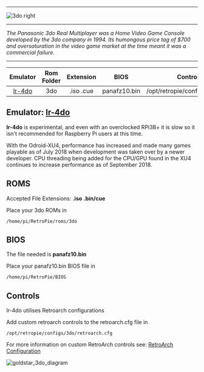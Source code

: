 ***

![3do right](https://cloud.githubusercontent.com/assets/10035308/12186059/8d7ec76a-b55c-11e5-9231-b0c561de271c.png)

***
_The Panasonic 3do Real Multiplayer was a Home Video Game Console developed by the 3do company in 1994. Its humongous price tag of $700 and oversaturation in the video game market at the time meant it was a commercial failure._

***

| Emulator | Rom Folder | Extension | BIOS |  Controller Config |
| :---: | :---: | :---: | :---: | :---: |
| [lr-4do](https://github.com/libretro/4do-libretro) | 3do  | .iso .cue | panafz10.bin | /opt/retropie/configs/3do/retroarch.cfg |

## Emulator: [lr-4do](https://github.com/libretro/4do-libretro)

**lr-4do** is experimental, and even with an overclocked RPi3B+ it is slow so it isn't recommended for Raspberry Pi users at this time.

With the Odroid-XU4, performance has increased and made many games playable as of July 2018 when development was taken over by a newer developer. CPU threading being added for the CPU/GPU found in the XU4 continues to increase performance as of September 2018.

## ROMS
Accepted File Extensions: **.iso** **.bin/cue**

Place your 3do ROMs in
```
/home/pi/RetroPie/roms/3do
```
## BIOS

The file needed is **panafz10.bin**

Place your panafz10.bin BIOS file in
```
/home/pi/RetroPie/BIOS
```
## Controls

lr-4do utilises Retroarch configurations

Add custom retroarch controls to the retroarch.cfg file in
```shell
/opt/retropie/configs/3do/retroarch.cfg
```
For more information on custom RetroArch controls see: [RetroArch Configuration](RetroArch-Configuration)

![goldstar_3do_diagram](https://cloud.githubusercontent.com/assets/10035308/16599643/7f450bd6-42c0-11e6-84d7-9cc0944e7b01.png)